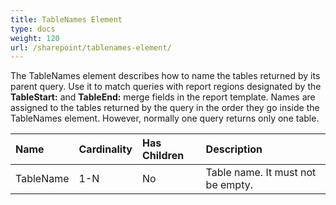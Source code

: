 ```yaml
---
title: TableNames Element
type: docs
weight: 120
url: /sharepoint/tablenames-element/
---
```


The TableNames element describes how to name the tables returned by its parent query. Use it to match queries with report regions designated by the **TableStart:** and **TableEnd:** merge fields in the report template. Names are assigned to the tables returned by the query in the order they go inside the TableNames element. However, normally one query returns only one table.

|Name|Cardinality|Has Children|Description|
| :- | :- | :- | :- |
|TableName|1-N|No|Table name. It must not be empty.|

